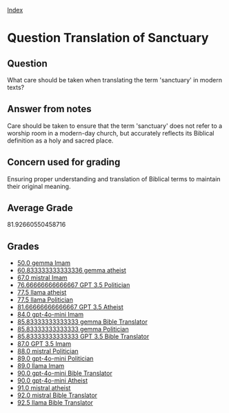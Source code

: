
[Index](../../index.md)
# Question Translation of Sanctuary
## Question
What care should be taken when translating the term 'sanctuary' in modern texts?

## Answer from notes
Care should be taken to ensure that the term 'sanctuary' does not refer to a worship room in a modern-day church, but accurately reflects its Biblical definition as a holy and sacred place.

## Concern used for grading
Ensuring proper understanding and translation of Biblical terms to maintain their original meaning.

## Average Grade
81.92660550458716

## Grades
 * [50.0 gemma Imam](../answers/gemma_Imam/Translation_of_Sanctuary.md)
 * [60.833333333333336 gemma atheist](../answers/gemma_atheist/Translation_of_Sanctuary.md)
 * [67.0 mistral Imam](../answers/mistral_Imam/Translation_of_Sanctuary.md)
 * [76.66666666666667 GPT 3.5 Politician](../answers/GPT_3.5_Politician/Translation_of_Sanctuary.md)
 * [77.5 llama atheist](../answers/llama_atheist/Translation_of_Sanctuary.md)
 * [77.5 llama Politician](../answers/llama_Politician/Translation_of_Sanctuary.md)
 * [81.66666666666667 GPT 3.5 Atheist](../answers/GPT_3.5_Atheist/Translation_of_Sanctuary.md)
 * [84.0 gpt-4o-mini Imam](../answers/gpt-4o-mini_Imam/Translation_of_Sanctuary.md)
 * [85.83333333333333 gemma Bible Translator](../answers/gemma_Bible_Translator/Translation_of_Sanctuary.md)
 * [85.83333333333333 gemma Politician](../answers/gemma_Politician/Translation_of_Sanctuary.md)
 * [85.83333333333333 GPT 3.5 Bible Translator](../answers/GPT_3.5_Bible_Translator/Translation_of_Sanctuary.md)
 * [87.0 GPT 3.5 Imam](../answers/GPT_3.5_Imam/Translation_of_Sanctuary.md)
 * [88.0 mistral Politician](../answers/mistral_Politician/Translation_of_Sanctuary.md)
 * [89.0 gpt-4o-mini Politician](../answers/gpt-4o-mini_Politician/Translation_of_Sanctuary.md)
 * [89.0 llama Imam](../answers/llama_Imam/Translation_of_Sanctuary.md)
 * [90.0 gpt-4o-mini Bible Translator](../answers/gpt-4o-mini_Bible_Translator/Translation_of_Sanctuary.md)
 * [90.0 gpt-4o-mini Atheist](../answers/gpt-4o-mini_Atheist/Translation_of_Sanctuary.md)
 * [91.0 mistral atheist](../answers/mistral_atheist/Translation_of_Sanctuary.md)
 * [92.0 mistral Bible Translator](../answers/mistral_Bible_Translator/Translation_of_Sanctuary.md)
 * [92.5 llama Bible Translator](../answers/llama_Bible_Translator/Translation_of_Sanctuary.md)
